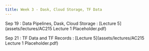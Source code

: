 ```yaml
---
title: Week 3 - Dask, Cloud Storage, TF Data 
---
```


Sep 19
: Data Pipelines, Dask, Cloud Storage 
  : [Lecture 5](assets/lectures/AC215 Lecture 1 Placeholder.pdf)

Sep 21
: TF Data and TF Records
  : [Lecture 5](assets/lectures/AC215 Lecture 1 Placeholder.pdf)

  